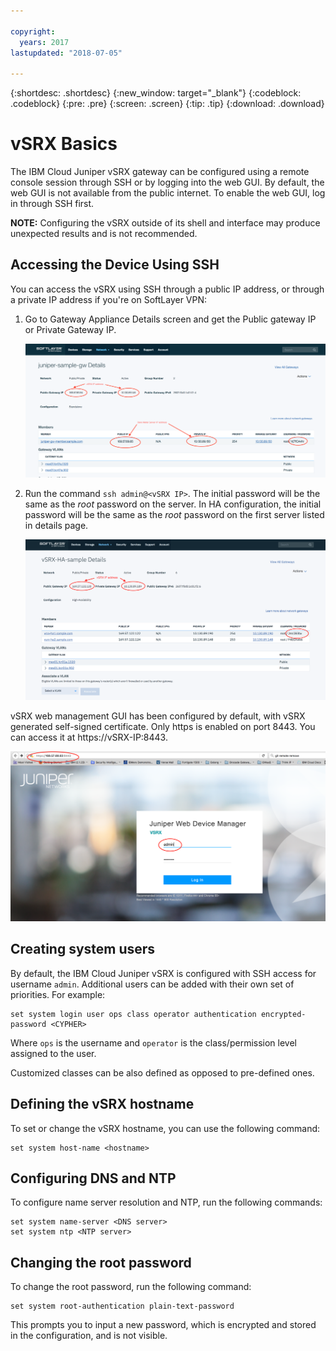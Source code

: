 ```yaml
---

copyright:
  years: 2017
lastupdated: "2018-07-05"

---
```


{:shortdesc: .shortdesc}
{:new_window: target="_blank"}
{:codeblock: .codeblock}
{:pre: .pre}
{:screen: .screen}
{:tip: .tip}
{:download: .download}

# vSRX Basics
The IBM Cloud Juniper vSRX gateway can be configured using a remote console session through SSH or by logging into the web GUI. By default, the web GUI is not available from the public internet. To enable the web GUI, log in through SSH first.

**NOTE:** Configuring the vSRX outside of its shell and interface may produce unexpected results and is not recommended.

## Accessing the Device Using SSH

You can access the vSRX using SSH through a public IP address, or through a private IP address if you're on SoftLayer VPN:

1. Go to Gateway Appliance Details screen and get the Public gateway IP or Private Gateway IP.

	![Gateway Appliance Details](images/gw-sa-details.png)

2. Run the command `ssh admin@<vSRX IP>`. The initial password will be the same as the *root* password on the server. In HA configuration, the initial password will be the same as the *root* password on the first server listed in details page.

	![Gateway HA Details](images/gw-ha-details.png)

vSRX web management GUI has been configured by default, with vSRX generated self-signed certificate. Only https is enabled on port 8443. You can access it at https://vSRX-IP:8443.

![vSRX Web Management](images/vSRX-webui.png)

## Creating system users

By default, the IBM Cloud Juniper vSRX is configured with SSH access for username `admin`. Additional users can be added with their own set of priorities. For example:

```
set system login user ops class operator authentication encrypted-password <CYPHER>
```

Where `ops` is the username and `operator` is the class/permission level assigned to the user.

Customized classes can be also defined as opposed to pre-defined ones.

## Defining the vSRX hostname

To set or change the vSRX hostname, you can use the following command:

```
set system host-name <hostname>
```

## Configuring DNS and NTP

To configure name server resolution and NTP, run the following commands:

```
set system name-server <DNS server>
set system ntp <NTP server>
```

## Changing the root password

To change the root password, run the following command:

```
set system root-authentication plain-text-password
```

This prompts you to input a new password, which is encrypted and stored in the configuration, and is not visible.
